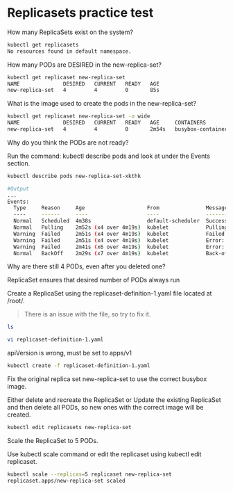 # Replicasets practice test

How many ReplicaSets exist on the system?
```bash
kubectl get replicasets
No resources found in default namespace.
```

How many PODs are DESIRED in the new-replica-set?
```bash
kubectl get replicaset new-replica-set
NAME              DESIRED   CURRENT   READY   AGE
new-replica-set   4         4         0       85s
```

What is the image used to create the pods in the new-replica-set?
```bash
kubectl get replicaset new-replica-set -o wide
NAME              DESIRED   CURRENT   READY   AGE     CONTAINERS          IMAGES       SELECTOR
new-replica-set   4         4         0       2m54s   busybox-container   busybox777   name=busybox-pod
```
Why do you think the PODs are not ready?

Run the command: kubectl describe pods and look at under the Events section.
```bash
kubectl describe pods new-replica-set-xkthk

#Output
...
Events:
  Type     Reason     Age                    From               Message
  ----     ------     ----                   ----               -------
  Normal   Scheduled  4m38s                  default-scheduler  Successfully assigned default/new-replica-set-xkthk to controlplane
  Normal   Pulling    2m52s (x4 over 4m19s)  kubelet            Pulling image "busybox777"
  Warning  Failed     2m51s (x4 over 4m19s)  kubelet            Failed to pull image "busybox777": rpc error: code = Unknown desc = failed to pull and unpack image "docker.io/library/busybox777:latest": failed to resolve reference "docker.io/library/busybox777:latest": pull access denied, repository does not exist or may require authorization: server message: insufficient_scope: authorization failed
  Warning  Failed     2m51s (x4 over 4m19s)  kubelet            Error: ErrImagePull
  Warning  Failed     2m41s (x6 over 4m19s)  kubelet            Error: ImagePullBackOff
  Normal   BackOff    2m29s (x7 over 4m19s)  kubelet            Back-off pulling image "busybox777"
```


Why are there still 4 PODs, even after you deleted one?

ReplicaSet ensures that desired number of PODs always run


Create a ReplicaSet using the replicaset-definition-1.yaml file located at /root/.

>There is an issue with the file, so try to fix it.
```bash
ls

vi replicaset-definition-1.yaml
```
apiVersion is wrong, must be set to apps/v1
```bash
kubectl create -f replicaset-definition-1.yaml
```

Fix the original replica set new-replica-set to use the correct busybox image.

Either delete and recreate the ReplicaSet or Update the existing ReplicaSet and then delete all PODs, so new ones with the correct image will be created.

```bash
kubectl edit replicasets new-replica-set
```

Scale the ReplicaSet to 5 PODs.

Use kubectl scale command or edit the replicaset using kubectl edit replicaset.

```bash
kubectl scale --replicas=5 replicaset new-replica-set
replicaset.apps/new-replica-set scaled
```